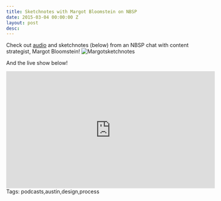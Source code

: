 ```yaml
---
title: Sketchnotes with Margot Bloomstein on NBSP
date: 2015-03-04 00:00:00 Z
layout: post
desc: 
---
```


Check out [audio](http://goodstuff.fm/nbsp) and sketchnotes (below) from an NBSP chat with content strategist, Margot Bloomstein!
![Margotsketchnotes]({{base.url}}/img/posts/margotsketches.jpg)

And the live show below!

<iframe width="560" height="315" src="https://www.youtube.com/embed/H4GMmJXK2Ok" frameborder="0" allowfullscreen></iframe>
Tags: podcasts,austin,design,process